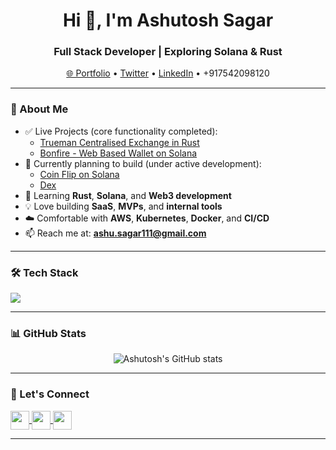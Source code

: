 <h1 align="center">Hi 👋, I'm Ashutosh Sagar</h1>
<h3 align="center">Full Stack Developer | Exploring Solana & Rust</h3>

<p align="center">
  <a href="https://ashutoshsagar.com" target="_blank">🌐 Portfolio</a> •
  <a href="https://twitter.com/sagar11ashutosh" target="_blank">Twitter</a> •
  <a href="https://linkedin.com/in/ashutosh-sagar-4b2612185/" target="_blank">LinkedIn</a> •
  <a>+917542098120</a>
</p>

---

### 🚀 About Me
- ✅ Live Projects (core functionality completed):
  - <a href="https://trueman.ashutoshsagar.com" target="_blank">Trueman Centralised Exchange in Rust</a>
  - <a href="https://bonfire.ashutoshsagar.com" target="_blank">Bonfire - Web Based Wallet on Solana</a>
- 🔭 Currently planning to build (under active development):
  - <a href="https://github.com/thecurioussailor/coinfliponsol" target="_blank">Coin Flip on Solana</a>
  - <a href="" target="_blank">Dex</a>
- 🧠 Learning **Rust**, **Solana**, and **Web3 development**
- 💡 Love building **SaaS**, **MVPs**, and **internal tools**
- ☁️ Comfortable with **AWS**, **Kubernetes**, **Docker**, and **CI/CD**
- 📫 Reach me at: **ashu.sagar111@gmail.com**

---

### 🛠️ Tech Stack

<p align="left">
  <img src="https://skillicons.dev/icons?i=ts,js,react,nextjs,nodejs,express,postgres,mongodb,tailwind,docker,kubernetes,aws,linux,git" />
</p>

---

### 📊 GitHub Stats

<p align="center">
  <img src="https://github-readme-stats.vercel.app/api?username=thecurioussailor&show_icons=true&hide_title=true&count_private=true&theme=radical" alt="Ashutosh's GitHub stats" />
</p>

---

### 🤝 Let's Connect

<p align="left">
  <a href="https://twitter.com/sagar11ashutosh" target="blank">
    <img align="center" src="https://skillicons.dev/icons?i=twitter" height="30" />
  </a>
  <a href="https://linkedin.com/in/ashutosh-sagar-4b2612185/" target="blank">
    <img align="center" src="https://skillicons.dev/icons?i=linkedin" height="30" />
  </a>
  <a href="mailto:ashu.sagar111@gmail.com" target="blank">
    <img align="center" src="https://skillicons.dev/icons?i=gmail" height="30" />
  </a>
</p>

---
